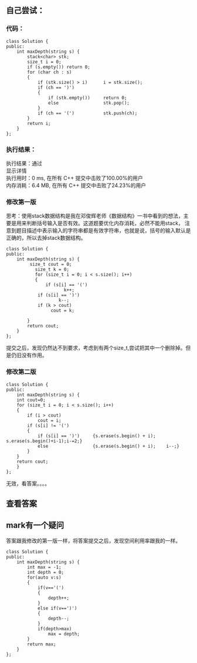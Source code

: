 ## 自己尝试：  
### 代码：
```
class Solution {
public:
    int maxDepth(string s) {
        stack<char> stk;
        size_t i = 0;
        if (s.empty()) return 0;
        for (char ch : s)
        {
            if (stk.size() > i)      i = stk.size();
            if (ch == ')')
            {
                if (stk.empty())     return 0;
                else                 stk.pop();
            }
            if (ch == '(')           stk.push(ch);
        }
        return i;
    }
};
```
### 执行结果：  
执行结果：通过  
显示详情  
执行用时：0 ms, 在所有 C++ 提交中击败了100.00%的用户  
内存消耗：6.4 MB, 在所有 C++ 提交中击败了24.23%的用户  

### 修改第一版  
思考：使用stack数据结构是我在邓俊辉老师《数据结构》一书中看到的想法，主要是用来判断括号输入是否有效。这道题要优化内存消耗，必然不能用stack，
注意到题目描述中表示输入的字符串都是有效字符串，也就是说，括号的输入默认是正确的，所以去掉stack数据结构。
```
class Solution {
public:
    int maxDepth(string s) {
         size_t cout = 0;
	       size_t k = 0;
	       for (size_t i = 0; i < s.size(); i++)
	       {
		       if (s[i] == '(')
			          k++;
	       	if (s[i] == ')')
		          	k--;
	      	if (k > cout)
			     cout = k;
			
       	}
	    return cout;
    }
};
```
提交之后，发现仍然达不到要求，考虑到有两个size_t,尝试把其中一个删除掉。但是仍旧没有作用。

### 修改第二版
```
class Solution {
public:
    int maxDepth(string s) {
	int cout=0;
	for (size_t i = 0; i < s.size(); i++)
	{
        if (i > cout)
			cout = i;
		if (s[i] != '(')
		{
            if (s[i] == ')')     {s.erase(s.begin() + i);    s.erase(s.begin()+i-1);i-=2;}
			else                 {s.erase(s.begin() + i);    i--;}
		}
	}
	return cout;
    }
};
```
无效，看答案。。。。

## 查看答案
## mark有一个疑问
  答案跟我修改的第一版一样，将答案提交之后，发现空间利用率跟我的一样。
  
```
class Solution {
public:
    int maxDepth(string s) {
        int max = -1;
        int depth = 0;
        for(auto v:s)
        {
            if(v=='(')
            {
                depth++;    
            }
            else if(v==')')
            {
                depth--;
            }
            if(depth>max)
                max = depth;
        }
        return max;
    }
};
```
